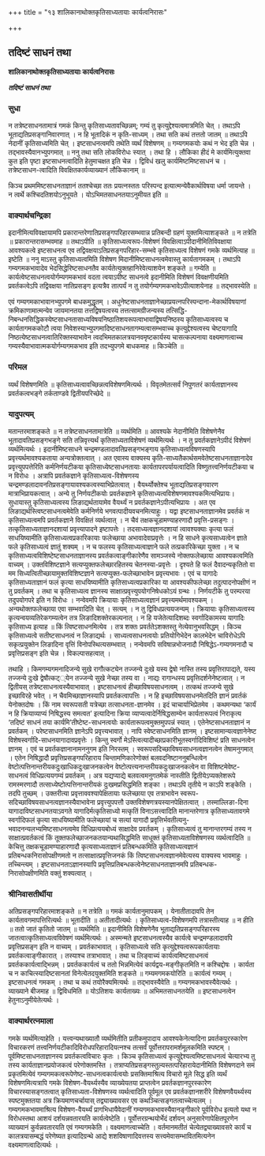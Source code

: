 +++
title = "१३ शालिकानाथोक्तकृतिसाध्यतायाः कार्यत्वनिरासः"

+++


## तदिष्टं साधनं तथा

**शालिकानाथोक्तकृतिसाध्यतायाः कार्यत्वनिरासः**

***तदिष्टं साधनं तथा***

### **सुधा**

न तत्रेष्टसाधनतामात्रं गमकं किन्तु कृतिसाध्यतावच्छिन्नम्; गम्यं तु कृत्युद्देश्यत्वमात्रमिति चेत् । तथाऽपि भूताद्यतिप्रसङ्गानिवारणात् । न हि भूतादिकं न कृति-साध्यम् । तथा सति कथं तत्ततो जातम् ॥ तथाऽपि नेदानीं कृतिसाध्यमिति चेत् । इष्टसाधनत्वमपि तथेति व्यर्थं विशेषणम् ॥ गम्यगमकयोः कथं न भेद इति चेन्न । तद्भावस्यैवानभ्युपगमात् ॥ ननु तथा सति लोकविरोधः स्यात् । तथा हि । लौकिका हीदं मे कार्यमित्युक्तवा कुत इति पृष्टा इष्टसाधनत्वादिति हेतुमाचक्षत इति चेन्न । द्विविधं खलु कार्यमिष्टमिष्टसाधनं च । तत्रेष्टसाधन-त्वादिति विवक्षितकार्यव्याख्यानं लौकिकानाम् ॥

किञ्च प्रथममिष्टसाधनताज्ञानं ततश्चेच्छा ततः प्रयत्नस्ततः परिस्पन्द इत्यात्मन्येवैकार्थविषया धर्मा जायन्ते । न त्वर्थे कश्चिदतिशयोऽनुभूयते । योऽभिमतसाधनतयाऽनुमीयत इति ॥

### **वाक्यार्थचन्द्रिका**

इदानीमित्यविवक्षायामपि प्रकारान्तरेणातिप्रसङ्गपरिहारसम्भवान्न प्रतिबन्दी ग्रहणं युक्तमित्याशङ्कते ॥ न तत्रेति ॥ प्रकारान्तरासम्भवमाह ॥ तथाऽपीति ॥ कृतिसाध्यत्वरूप-विशेषणं विवक्षित्वाऽपीदानीमितिविवक्षाया आवश्यकत्वे इष्टसाधनत्व एव तद्विवक्षयाऽतिप्रसङ्गपरिहार-सम्भवे कृतिसाध्यत्व विशेषणं गमके व्यर्थमित्याह ॥ इष्टेति ॥ ननु माऽस्तु कृतिसाध्यत्वमिति विशेषण मिदानीमिष्टसाधनत्वमेवास्तु कार्यतागमकम् । तथाऽपि गम्यगमकभावादेव भेदसिद्धेरिष्टसाधनतैव कार्यतेत्युक्तहानिरेवेत्याशयेन शङ्कते ॥ गम्येति ॥ कार्यत्वेष्टसाधनत्वयोर्गम्यगमकभावं वदता त्वयाऽपीष्ट साधनत्वे इदानीमिति विशेषणं विवक्षणीयमिति प्रवर्तकत्वेऽपि तद्विवक्षया नातिप्रसङ्ग इत्यत्रैव तात्पर्यं न तु तयोर्गम्यगमकभावेऽपीत्याशयेनाह ॥ तद्भावस्येति ॥

एवं गम्यगमकाभावानभ्युपगमे बाधकमुद्धृतम् । अधुनेष्टसाधनताज्ञानेच्छाप्रयत्नपरिस्पन्दाना-मेकार्थविषयाणां क्रमिकाणामात्मन्येव जायमानतया तत्तद्विषयत्वस्य तत्तत्सामग्रीजन्यस्य तत्सिद्धि-निबन्धनसिद्धिकस्येष्टसाधनतासाध्यविषयनिष्ठातिशयरूपत्वाभावाद्विषयनिष्ठस्य कृतिसाध्यत्वस्य च कार्यतागमककोटौ त्वया निवेशस्याभ्युपगमादिष्टसाधनतागम्यत्वासम्भवाच्च कृत्युद्देश्यत्वस्य चेष्टयागादि निष्ठत्येष्टसाधनत्वातिरिक्तस्याभावेन त्वदभिमतकालत्रयानवमृष्टकार्यस्य चासत्कल्पनाया वक्ष्यमाणत्वाच्च गम्यस्यैवाभावात्मकयोर्गम्यगमकभाव इति तदभ्युपगमे बाधकमाह ॥ किञ्चेति ॥

### **परिमल**

व्यर्थं विशेषणमिति ॥ कृतिसाध्यत्वावच्छिन्नत्वविशेषणमित्यर्थः । विवृतमेतत्सर्वं निपुणतरं कार्यताज्ञानस्य प्रवर्तकत्वभङ्गे तर्कताण्डवे द्वितीयपरिच्छेदे ॥

### **यादुपत्यम्**

मतान्तरमाशङ्कते ॥ न तत्रेष्टसाधनतामात्रेति ॥ व्यर्थमिति ॥ आवश्यके नेदानीमिति विशेषणेनैव भूतादावतिप्रसङ्गभङ्गे सति तन्निवृत्त्यर्थं कृतिसाध्यताविशेषणं व्यर्थमित्यर्थः । न तु प्रवर्तकज्ञानेऽपीदं विशेषणं व्यर्थमित्यर्थः । इदानीमिष्टसाधने चन्द्रमण्डलादावतिप्रसङ्गभङ्गाय कृतिसाध्यत्वविषणस्यापि प्रवृत्त्यर्थमावश्यकताया अन्यत्रोक्तत्वात् । अत एवास्य वाक्यस्य कृति-साध्यतैकार्थसमवेतेष्टसाधनताज्ञानादेव प्रवृत्त्युपपत्तेरिति कर्मनिर्णयटीकया कृतिसाध्येष्टसाधनतायाः कार्यतापरपर्यायत्वादिति विष्णुतत्त्वनिर्णयटीकया च न विरोधः । अत्रापि प्रवर्तकज्ञाने कृतिसाध्यत्व-विशेषणस्य चन्द्रमण्डलादावनतिप्रसङ्गायावश्यकत्वस्याभिप्रेतत्वात् । वैयर्थ्योक्तेश्च भूताद्यतिप्रसङ्गवारण मात्राभिप्रायकत्वात् । अन्ये तु निर्णयटीकयोः प्रवर्तकज्ञाने कृतिसाध्यत्वविशेषणमावश्यकमित्यभिप्रायः। सुधायास्तु कृतिसाध्यत्वस्य लिङाद्यर्थतायामेव वैयर्थ्यं न प्रवर्तकज्ञानेऽपीत्यभिप्रायः । अत एव लिङाद्यर्थस्त्विष्टसाधनत्वमेवेति कर्मनिर्णये भगवत्पादीयवचनमित्याहुः । यद्वा इष्टसाधनताज्ञानमेव प्रवर्तकं न कृतिसाध्यत्वमपि प्रवर्तकज्ञाने विवक्षितं व्यर्थत्वात् । न चैवं तक्षकचूडामण्याहरणादौ प्रवृत्ति-प्रसङ्गः । तत्कृतिसाध्यताज्ञानदशायां प्रवृत्त्यापादने इष्टापत्तेः । तदसाध्यत्वज्ञानदशायां त्वावश्यक्याः कृत्या फलं साधयिष्यामीति कृतिसाध्यत्वप्रकारिकायाः फलेच्छाया अभावादेवाप्रवृत्तेः । न हि साधने कृत्यसाध्यत्वेन ज्ञाते फले कृतिसाध्यत्वं ज्ञातुं शक्यम् । न च फलस्य कृतिसाध्यत्वाज्ञाने फले तत्प्रकारिकेच्छा युक्ता । न च कृतिसाध्यत्वविशिष्टेष्टसाधनताज्ञानस्य प्रवर्तकत्वाङ्गीकारेणैव सामञ्जस्ये नोक्तफलेच्छाया आवश्यकत्वमिति वाच्यम् । उक्तविशिष्टज्ञाने सत्यप्युक्तफलेच्छारहितस्य चेतनस्या-प्रवृत्तेः । दृश्यते हि फलं दैवादन्यकृतितो वा मम सिध्यत्वितीच्छायामुक्तविशिष्टज्ञाने सत्यप्युक्त-फलेच्छाभावेन प्रवृत्त्यभावः । एवं च यागादेः कृतिसाध्यताज्ञानं फलं कृत्या साधयिष्यामीति कृतिसाध्यत्वप्रकारिका या आवश्यकीफलेच्छा तदुत्पादनोपक्षीणं न तु प्रवर्तकम् । तथा च कृतिसाध्यत्व ज्ञानस्य साक्षात्प्रवृत्त्युपयोगनिषेधकोऽयं ग्रन्थः । निर्णयटीके तु परम्परया तदुपयोगपरे इति न विरोधः । नन्वेवमपि क्रियायाः कृतिसाध्यत्वज्ञानं प्रवृत्त्यमर्थमावश्यकम् । अन्यथोक्तफलेच्छाया एवा सम्भवादिति चेत् । सत्यम् । न तु द्विविधप्रत्ययजन्यम् । क्रियायाः कृतिसाध्यत्वस्य कृत्यन्वयव्यतिरेकगम्यत्वेन तत्र लिङादिशक्तेरकल्पनात् । न हि यजेतेत्यादिशब्दः स्वर्गादिकामस्य यागादिः कृतिसाध्य इत्याह ॥ किं त्विष्टसाधनमित्येव । तत्र शक्तः प्रवर्ततेऽशक्तस्तु नेत्येवानुभवसिद्धम् । किञ्च कृतिसाध्यत्वे सतीष्टसाधनत्वं न लिङाद्यर्थः । साध्यत्वसाधनत्वयोः प्रतियोगिभेदेन कालभेदेन चाविरोधेऽपि सकृत्प्रयुक्तेन लिङादिना वृत्तिं विनोपस्थित्यसम्भवात् । नन्वेवमपि सविषान्नभोजनादौ निषिद्धेऽ-गम्यगमनादौ च प्रवृत्तिप्रसङ्ग इति चेन्न । विकल्पासहत्वात् ।

तथाहि । किमगम्यगमनादिजन्ये सुखे रागौत्कट्येन तज्जन्ये दुःखे यस्य द्वेषो नास्ति तस्य प्रवृत्तिरापाद्यते, यस्य तज्जन्ये दुःखे द्वेषौत्कट््येन तज्जन्ये सुखे नेच्छा तस्य वा । नाद्यः रागान्धस्य प्रवृत्तिदर्शनेनेष्टत्वात् । न द्वितीयस् तत्रेष्टसाधनत्वस्यैवाभावात् । इष्टसाधनत्वं हीच्छाविषयसाधनत्वम् । तत्कथं तज्जन्ये सुखे इच्छाविरहे भवेत् । न चैवमिच्छाज्ञानस्यापि प्रवर्तकत्वापत्तिः । न हि इच्छाविषयसाधनमेतदिति ज्ञानं प्रवर्तकं येनोक्तदोषः । किं नाम स्वरूपसती यत्रेच्छा तत्साधनता-ज्ञानमेव । इदं चाचार्याभिप्रेतमेव । कथमन्यथा ‘कार्यं न हि क्रियाव्याप्यं निषिद्धस्य समत्वत’ इत्यादिना क्रिया व्याप्यत्वादेर्निषिद्धसाम्येन कार्यतारूपत्वं निराकृत्य ‘तदिष्टं साधनं तया कार्यमि’तीष्टेष्ट-साधनत्वयोः कार्यतारूपत्वमुक्तमुपपन्नं स्यात् । एतेनेष्टसाधनताज्ञानं न प्रवर्तकम् । परेष्टसाधनमिति ज्ञानेऽपि प्रवृत्त्यभावात् । नापि स्वेष्टसाधनमिति ज्ञानम् । इष्टसामान्यत्वज्ञानेनेष्ट विशेषस्वर्गादि-साधनयागादावप्रवृत्तेः । किन्तु स्वर्गो मेऽस्त्वित्यादीच्छाप्रकारीभूतस्वर्गादिविशिष्टं प्रति साधनत्वेन ज्ञानम् । एवं च प्रवर्तकज्ञानानामननुगम इति निरस्तम् । स्वरूपसदिच्छाविषयसाधनत्वज्ञानत्वेन तेषामनुगमात् । एतेन निषिद्धादौ प्रवृत्तिप्रसङ्गपरिहाराय चिन्तामणिकारेणोक्तं बलवदनिष्टाननुबन्धित्वेन वेष्टोत्पत्तिनान्तरीयकदुःखाधिकदुःखाजनकत्वेन वेष्टोत्पत्त्यनान्तरीयकदुःखाजनकत्वेन वा विशिष्टमेवेष्ट-साधनत्वं विधिप्रत्ययगम्यं प्रवर्तकम् । अत्र यद्यप्याद्ये बलवत्वमनुगतमेकं नास्तीति द्वितीयेऽप्यक्लेशरूपे रामस्मरणादौ तत्साध्येष्टोत्पत्तिनान्तरीयकं दुःखमप्रसिद्धमिति शङ्का । तथाऽपि तृतीये न काऽपि शङ्केति । तदपि तुच्छम् । उक्तरीत्या प्रवृत्ताववश्यापेक्षितायाः फलेच्छाया एव तत्राभावेन स्वरूप-सदिच्छाविषयसाधनत्वज्ञानस्यैवाभावेना प्रवृत्त्युपपत्तौ उक्तविशेषणत्रयस्यानपेक्षितत्वात् । तस्माल्लिङा-दिना यागादाविष्टसाधनतयाऽवगते यागादिर्मत्कृतिसाध्यो मत्कृतिं विनाऽसत्त्वादिति मानान्तरेणात्र कृतिसाध्यतावगमे स्वर्गादिफलं कृत्या साधयिष्यामीति फलेच्छायां च सत्यां यागादौ प्रवृत्तिर्भवतीत्यनु-भवादनन्यलभ्यमिष्टसाधनत्वमेव विधिप्रत्ययबोध्यं साक्षादेव प्रवर्तकम् । कृतिसाध्यत्वं तु मानान्तरगम्यं तस्य न साक्षात्प्रवर्तकत्वं किं तूक्तफलेच्छाजनकतयान्यथासिद्धमिति साधूक्तं कृतिसाध्यताविशेषणस्य व्यर्थत्वादिति ॥ केचित्तु तक्षकचूडामण्याहारणादौ कृत्यसाध्यताज्ञानं प्रतिबन्धकमिति कृतिसाध्यत्वज्ञानं प्रतिबन्धकनिरासोपक्षीणमतो न तत्साक्षात्प्रवृत्तिजनकं किं त्विष्टसाधनत्वज्ञानमेवेत्यस्य वाक्यस्य भावमाहुः । तच्चिन्त्यम् । इष्टसाधनताऽज्ञानस्यापि प्रवृत्तिप्रतिबन्धकत्वेनेष्टसाधनताज्ञानमपि प्रतिबन्धक-निरासोपक्षीणमिति वक्तुं शक्यत्वात् ।

### **श्रीनिवासतीर्थीया**

अतिप्रसङ्गपरिहारमाशङ्कते ॥ न तत्रेति ॥ गमकं कार्यतानुमापकम् । येनातीतादावपि तेन कार्यतावगमापत्तिरित्यर्थः ॥ भूतादीति ॥ अतीतादीत्यर्थः । कृतिसाध्यत्व-विशेषणमपि तत्रास्तीत्याह ॥ न हीति ॥ ततो जातं कृतितो जातम् ॥ व्यर्थमिति ॥ इदानीमिति विशेषणेनैव भूताद्यतिप्रसङ्गपरिहारस्य जातत्वात्कृतिसाध्यत्वविवेषणं व्यर्थमित्यर्थः । अस्मन्मते इष्टसाधनत्वस्यैव कार्यत्वे चन्द्रमण्डलादावपि प्रवृत्तिप्रसङ्ग इति न वाच्यम् । प्रवर्तकाभावात् । कृतिसाध्यत्वे सति कृत्युद्देश्यत्वरूपकार्यतायाः प्रवर्तकत्वाङ्गीकारात् । तस्याश्च तत्राभावात् । तथा च लिङ्वाच्यं कार्यत्वमिष्टसाधनत्वं प्रवर्तककार्यत्वाद्भिन्नम् । प्रवर्तककार्यत्वं च ततो भिन्नमित्येवं कार्यद्वय-मङ्गीकृतमिति न कश्चिद्दोषः । कार्यता च न काचित्स्यादिष्टसानतां विनेत्येतदयुक्तमिति शङ्कते ॥ गम्यमगमकयोरिति ॥ कार्यत्वं गम्यम् । इष्टसाधनत्वं गमकम् । तथा च कथं तयोरैक्यमित्यर्थः ॥ तद्भावस्यैवेति ॥ गम्यगमकभावस्यैवेत्यर्थः । व्याख्याने बीजमाह ॥ द्विविधमिति ॥ योऽतिशयः कार्यताख्यः ॥ अभिमतसाधनतयेति ॥ इष्टसाधनत्वेन हेतुनाऽनुमीयेतेत्यर्थः ।

### **वाक्यार्थरत्नमाला**

गमके व्यर्थमित्याहेति । यत्त्वन्यथाख्यातौ व्यर्थमितीति प्रतीकमुपादाय आवश्यकेनेत्यादिना प्रवर्तकपुरस्कारेण विचारकरणं तत्त्वनिर्णयटीकादिविरोधपरिहारादियत्नश्च तत्सर्वं पूर्वोत्तरापरामर्शमूलकमिति स्पष्टम् । पूर्वमिष्टसाधनताज्ञानस्य प्रवर्तकत्वविचारः कृतः । किञ्च कृतिसाध्यत्वं कृत्युद्देश्यत्वमिष्टसाधनत्वं चेत्यारभ्य तु तस्य कार्यताज्ञानप्रयोजकत्वं परेणोक्तमस्ति । तत्राप्यतिप्रसङ्गस्तुल्यस्तत्परिहारायेदानीमिति विशेषणदाने समं प्रकृतमित्येवं गम्यगमकत्वरूपेणेष्ट-साधनत्वकार्यत्वयोः प्रसक्तिमाश्रित्य विचारो मूले सिद्ध इति व्यर्थं विशेषणमित्यत्रापि गमके विशेषण-वैयर्थ्यस्यैव व्याख्येयतया प्राप्तत्वेन प्रवर्तकज्ञानपुरस्कारेण विचारस्यासङ्गतत्वात् कृतिसाध्यता-विशेषणस्य व्यर्थत्वादिति पूर्वमूल एव प्रवर्तकज्ञानशरीरे विशेषणवैयर्थ्यस्य स्पष्टमुक्ततया अत्र क्रियमाणचर्चायास् तद्व्याख्यावसर एव कथञ्चित्सङ्गतत्वाच्चेत्यलम् । गम्यगमकभावमाश्रित्य विशेषण-वैयर्थ्यं प्रागभिधायैवेदानीं गम्यगमकभावस्यैवानङ्गीकारे पूर्वविरोध इत्यतो यथा न विरोधस्तथा आशयं दर्शयन्नवतारयति कार्यत्वेष्टेति । पूर्वोत्तरग्रन्थयोर्भेदं दर्शयन् अनुसारेणापेक्षितपूरणेन व्याख्यानं कुर्वन्नवतारयति एवं गम्यगमकेति । वक्ष्यमाणत्वाच्चेति । वर्तमानमतीतं चेत्येतद्व्याख्यावसरे कार्यं च कालत्रयासम्बद्धं परेणेष्यत इत्यादिग्रन्थे आद्ये शशविषाणादिवत्तस्य सत्त्वमेवासम्भावितमित्यनेन वक्ष्यमाणत्वादित्यर्थः ।



